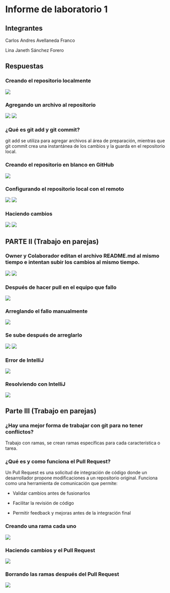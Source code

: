 # Informe de laboratorio 1

## Integrantes
Carlos Andres Avellaneda Franco

Lina Janeth Sánchez Forero

## Respuestas

### Creando el repositorio localmente
![](https://github.com/lisaforero/lab1_cvds/blob/master/1.png)

### Agregando un archivo al repositorio
![](https://github.com/lisaforero/lab1_cvds/blob/master/2.png)
![](https://github.com/lisaforero/lab1_cvds/blob/master/3.png)

### ¿Qué es git add y git commit?
git add se utiliza para agregar archivos al área de preparación, mientras que git commit crea una instantánea de los cambios y la guarda en el repositorio local.

### Creando el repositorio en blanco en GitHub
![](https://github.com/lisaforero/lab1_cvds/blob/master/4.png)

### Configurando el repositorio local con el remoto
![](https://github.com/lisaforero/lab1_cvds/blob/master/5.png)
![](https://github.com/lisaforero/lab1_cvds/blob/master/6.png)

### Haciendo cambios
![](https://github.com/lisaforero/lab1_cvds/blob/master/7.png)
![](https://github.com/lisaforero/lab1_cvds/blob/master/8.png)

## PARTE II (Trabajo en parejas)

### Owner y Colaborador editan el archivo README.md al mismo tiempo e intentan subir los cambios al mismo tiempo.
![](https://github.com/lisaforero/lab1_cvds/blob/master/9.png)
![](https://github.com/lisaforero/lab1_cvds/blob/master/10.png)

### Después de hacer pull en el equipo que fallo
![](https://github.com/lisaforero/lab1_cvds/blob/master/11.png)

### Arreglando el fallo manualmente
![](https://github.com/lisaforero/lab1_cvds/blob/master/12.png)

### Se sube después de arreglarlo
![](https://github.com/lisaforero/lab1_cvds/blob/master/13.png)
![](https://github.com/lisaforero/lab1_cvds/blob/master/14.png)

### Error de IntelliJ
![](https://github.com/lisaforero/lab1_cvds/blob/master/15.png)

### Resolviendo con IntelliJ
![](https://github.com/lisaforero/lab1_cvds/blob/master/16.png)

## Parte III (Trabajo en parejas)

### ¿Hay una mejor forma de trabajar con git para no tener conflictos?
Trabajo con ramas, se crean ramas específicas para cada característica o tarea.

### ¿Qué es y como funciona el Pull Request?
Un Pull Request es una solicitud de integración de código donde un desarrollador propone modificaciones a un repositorio original. Funciona como una herramienta de comunicación que permite:

- Validar cambios antes de fusionarlos

- Facilitar la revisión de código

- Permitir feedback y mejoras antes de la integración final

### Creando una rama cada uno
![](https://github.com/lisaforero/lab1_cvds/blob/master/17.png)

### Haciendo cambios y el Pull Request
![](https://github.com/lisaforero/lab1_cvds/blob/master/18.png)

### Borrando las ramas después del Pull Request
![](https://github.com/lisaforero/lab1_cvds/blob/master/19.png)
